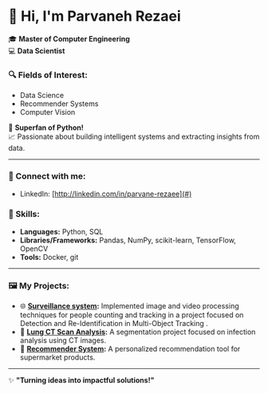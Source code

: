 # 👋 Hi, I'm Parvaneh Rezaei

🎓 **Master of Computer Engineering**  
💻 **Data Scientist**  

### 🔍 Fields of Interest:
- Data Science
- Recommender Systems
- Computer Vision

🐍 **Superfan of Python!**  
📈 Passionate about building intelligent systems and extracting insights from data.  

---

### 🌟 Connect with me:
- LinkedIn: [http://linkedin.com/in/parvane-rezaee](#)


### 🚀 Skills:
- **Languages:** Python, SQL  
- **Libraries/Frameworks:** Pandas, NumPy, scikit-learn, TensorFlow, OpenCV  
- **Tools:** Docker, git

---

### 🖼️ My Projects:
- 🌐 **[ Surveillance system](#):** Implemented image and video processing techniques for people counting and tracking in a project focused on
Detection and Re-Identification in Multi-Object Tracking
.  
- 🏥 **[Lung CT Scan Analysis](#):** A segmentation project focused on infection analysis using CT images.  
- 🛒 **[Recommender System](#):** A personalized recommendation tool for supermarket products.  

---

✨ **"Turning ideas into impactful solutions!"**

